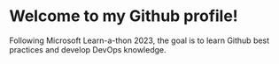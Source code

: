 # Welcome to my Github profile! 

Following Microsoft Learn-a-thon 2023, the goal is to learn Github best practices and develop DevOps knowledge. 
